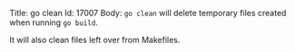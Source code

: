 Title: go clean
Id: 17007
Body:
`go clean` will delete temporary files created when running `go build`.

 It will also clean files left over from Makefiles.
